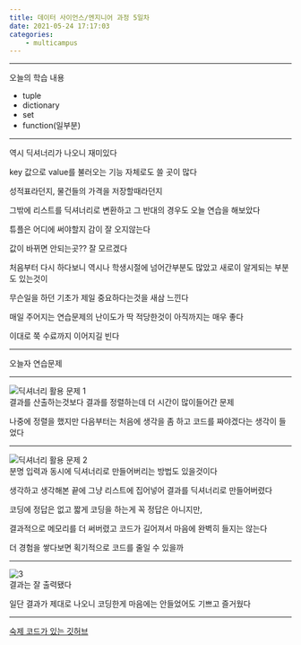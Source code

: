 ```yaml
---
title: 데이터 사이언스/엔지니어 과정 5일차
date: 2021-05-24 17:17:03
categories:
    - multicampus
---
```


___
오늘의 학습 내용
- tuple
- dictionary
- set
- function(일부분)
___
역시 딕셔너리가 나오니 재미있다  

key 값으로 value를 불러오는 기능 자체로도 쓸 곳이 많다  

성적표라던지, 물건들의 가격을 저장할때라던지  

그밖에 리스트를 딕셔너리로 변환하고 그 반대의 경우도 오늘 연습을 해보았다  

튜플은 어디에 써야할지 감이 잘 오지않는다  

값이 바뀌면 안되는곳??  잘 모르겠다  

처음부터 다시 하다보니 역시나 학생시절에 넘어간부분도 많았고 새로이 알게되는 부분도 있는것이  

무슨일을 하던 기초가 제일 중요하다는것을 새삼 느낀다  

매일 주어지는 연습문제의 난이도가 딱 적당한것이 아직까지는 매우 좋다  

이대로 쭉 수료까지 이어지길 빈다  
___
오늘자 연습문제  
___ 
![딕셔너리 활용 문제 1](https://user-images.githubusercontent.com/84296244/119363363-b16bd200-bce8-11eb-85b2-4de4509af9fb.PNG)  
결과를 산출하는것보다 결과를 정렬하는데 더 시간이 많이들어간 문제  

나중에 정렬을 했지만 다음부터는 처음에 생각을 좀 하고 코드를 짜야겠다는 생각이 들었다  
___
![딕셔너리 활용 문제 2](https://user-images.githubusercontent.com/84296244/119363370-b29cff00-bce8-11eb-8d35-39ed0c9a687a.PNG)  
분명 입력과 동시에 딕셔너리로 만들어버리는 방법도 있을것이다  

생각하고 생각해본 끝에 그냥 리스트에 집어넣어 결과를 딕셔너리로 만들어버렸다  

코딩에 정답은 없고 짧게 코딩을 하는게 꼭 정답은 아니지만,  

결과적으로 메모리를 더 써버렸고 코드가 길어져서 마음에 완벽히 들지는 않는다  

더 경험을 쌓다보면 획기적으로 코드를 줄일 수 있을까  
___
![3](https://user-images.githubusercontent.com/84296244/119364276-b2513380-bce9-11eb-8a18-58b8d3b62706.PNG)  
결과는 잘 출력됐다  

일단 결과가 제대로 나오니 코딩한게 마음에는 안들었어도 기쁘고 즐거웠다  
___
[숙제 코드가 있는 깃허브](https://github.com/ouguro3/Study/blob/main/Python_Basic/10_dictionary/homework.py)   


